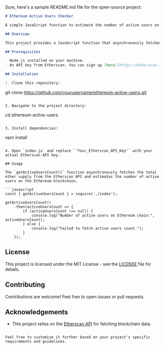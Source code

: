 Sure, here's a sample README.md file for the open-source project:

```markdown
# Ethereum Active Users Checker

A simple JavaScript function to estimate the number of active users on the Ethereum blockchain using the Etherscan API.

## Overview

This project provides a JavaScript function that asynchronously fetches the total ether supply from the Etherscan API and estimates the number of active users on the Ethereum blockchain based on that supply.

## Prerequisites

- Node.js installed on your machine.
- An API key from Etherscan. You can sign up [here](https://etherscan.io/apis).

## Installation

1. Clone this repository:

```
git clone https://github.com/yourusername/ethereum-active-users.git
```

2. Navigate to the project directory:

```
cd ethereum-active-users
```

3. Install dependencies:

```
npm install
```

4. Open `index.js` and replace `'Your_Etherscan_API_Key'` with your actual Etherscan API key.

## Usage

The `getActiveUsersCount()` function asynchronously fetches the total ether supply from the Etherscan API and estimates the number of active users on the Ethereum blockchain.

```javascript
const { getActiveUsersCount } = require('./index');

getActiveUsersCount()
    .then(activeUsersCount => {
        if (activeUsersCount !== null) {
            console.log("Number of active users on Ethereum chain:", activeUsersCount);
        } else {
            console.log("Failed to fetch active users count.");
        }
    });
```

## License

This project is licensed under the MIT License - see the [LICENSE](LICENSE) file for details.

## Contributing

Contributions are welcome! Feel free to open issues or pull requests.

## Acknowledgements

- This project relies on the [Etherscan API](https://etherscan.io/apis) for fetching blockchain data.
```

Feel free to customize it further based on your project's specific requirements and guidelines.